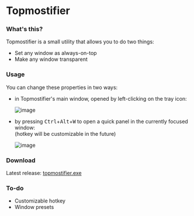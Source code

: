 # Topmostifier

### What's this?
Topmostifier is a small utility that allows you to do two things:
- Set any window as always-on-top
- Make any window transparent

### Usage
You can change these properties in two ways:
- in Topmostifier's main window, opened by left-clicking on the tray icon:

  ![image](https://github.com/spitfirex86/Topmostifier/assets/33195187/fba11b8b-d65e-4c06-b6bb-f99d5ddd0929)

- by pressing <kbd>Ctrl</kbd>+<kbd>Alt</kbd>+<kbd>W</kbd> to open a quick panel in the currently focused window:  
  (hotkey will be customizable in the future)

  ![image](https://github.com/spitfirex86/Topmostifier/assets/33195187/fe9b8158-7497-4f09-9c51-1930a0ffaea9)

### Download
Latest release: [topmostifier.exe](https://github.com/spitfirex86/Topmostifier/releases/latest/download/topmostifier.exe)

### To-do
- Customizable hotkey
- Window presets

